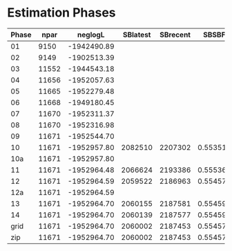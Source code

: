 # Estimation Phases

Phase |  npar |     neglogL |  SBlatest | SBrecent |    SBSBF0
----- | ----- | ----------- | --------- | -------- | ---------
01    |  9150 | -1942490.89 |           |          |
02    |  9149 | -1902513.39 |           |          |
03    | 11552 | -1944543.18 |           |          |
04    | 11656 | -1952057.63 |           |          |
05    | 11665 | -1952279.48 |           |          |
06    | 11668 | -1949180.45 |           |          |
07    | 11670 | -1952311.37 |           |          |
08    | 11670 | -1952316.98 |           |          |
09    | 11671 | -1952544.70 |           |          |
10    | 11671 | -1952957.80 |   2082510 |  2207302 | 0.5535152
10a   | 11671 | -1952957.80 |           |          |
11    | 11671 | -1952964.48 |   2066624 |  2193386 | 0.5553624
12    | 11671 | -1952964.59 |   2059522 |  2186963 | 0.5545759
12a   | 11671 | -1952964.59 |           |          |
13    | 11671 | -1952964.70 |   2060155 |  2187581 | 0.5545931
14    | 11671 | -1952964.70 |   2060139 |  2187577 | 0.5545923
grid  | 11671 | -1952964.70 |   2060002 |  2187453 | 0.5545730
zip   | 11671 | -1952964.70 |   2060002 |  2187453 | 0.5545730
